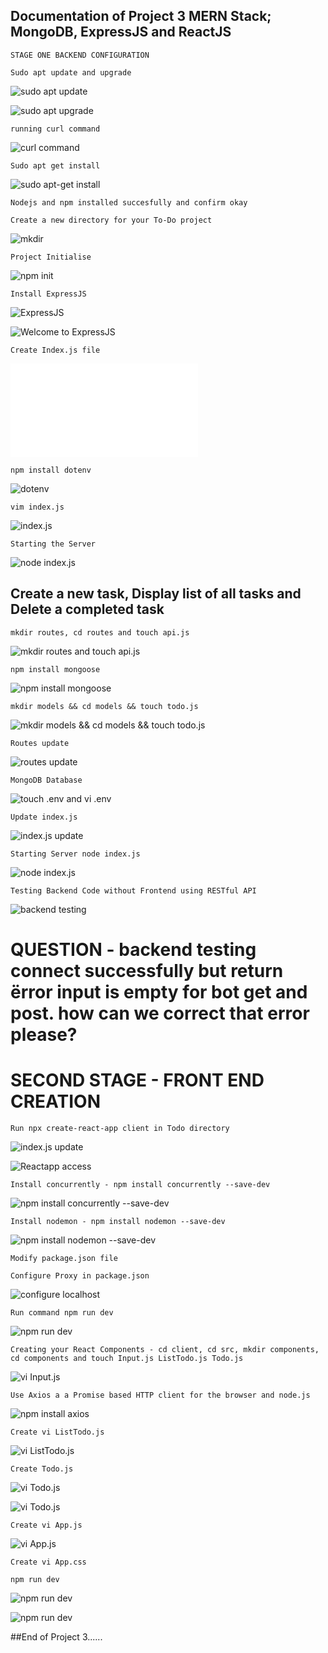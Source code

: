 ## Documentation of Project 3 MERN Stack; MongoDB, ExpressJS and ReactJS

`STAGE ONE BACKEND CONFIGURATION`

`Sudo apt update and upgrade`

![sudo apt update ](./Images/sudo-apt-update.PNG)

![sudo apt upgrade](./Images/sudo-apt-upgrade.PNG)

`running curl command`

![curl command](./Images/curl-fsSL.PNG)

`Sudo apt get install`

![sudo apt-get install](./Images/sudo-apt-get-install-y-nodejs.PNG)

`Nodejs and npm installed succesfully and confirm okay` 

`Create a new directory for your To-Do project`

![mkdir](./Images/mkdir-Todo.PNG)

`Project Initialise`

![npm init](./Images/npm-init.PNG)

`Install ExpressJS`

![ExpressJS](./Images/npm-install-express.PNG)

![Welcome to ExpressJS](./Images/welcome-to-express.PNG)

`Create Index.js file`

![touch index.js](./Images/cat-index.js)


`npm install dotenv`

![dotenv](./Images/npm-install-dotenv.PNG)

`vim index.js`

![index.js](./Images/cat-index.js-update.PNG)

`Starting the Server`

![node index.js](./Images/error-DB-running-port-5000.PNG)

## Create a new task, Display list of all tasks and Delete a completed task

`mkdir routes, cd routes and touch api.js`

![mkdir routes and touch api.js](./Images/cat-vim-api.js-update.PNG)

`npm install mongoose`

![npm install mongoose](./Images/npm-install-mongoose.PNG)

`mkdir models && cd models && touch todo.js`

![mkdir models && cd models && touch todo.js](./Images/cat-todo.new.png)

`Routes update`

![routes update](./Images/cat-vim-api.js-update.PNG)

`MongoDB Database`

![touch .env and vi .env](./Images/cat-DB-env.PNG)

`Update index.js`

![index.js update](./Images/cat-index.js-update.PNG)

`Starting Server node index.js`

![node index.js](./Images/error-DB-running-port-5000.PNG)

`Testing Backend Code without Frontend using RESTful API`

![backend testing](./Images/post-error-input-empty.PNG)

# QUESTION - backend testing connect successfully but return ërror input is empty for bot get and post. how can we correct that error please?

# SECOND STAGE - FRONT END CREATION 

`Run npx create-react-app client in Todo directory`

![index.js update](./Images/npx-Create-react-app-client.PNG)

![Reactapp access](./Images/reactapp-webaccess.PNG)

`Install concurrently - npm install concurrently --save-dev`

![npm install concurrently --save-dev](./Images/npm-install-concurrently.PNG)

`Install nodemon - npm install nodemon --save-dev`

![npm install nodemon --save-dev](./Images/npm-install-nodemon.PNG)

`Modify package.json file`

`Configure Proxy in package.json`

![configure localhost](./Images/vim-package.json-clientfolder.PNG)

`Run command npm run dev`

![npm run dev](./Images/npm-run-dev.PNG)

`Creating your React Components - cd client, cd src, mkdir components, cd components and touch Input.js ListTodo.js Todo.js`

![vi Input.js](./Images/create-input.js-file.PNG)

`Use Axios a a Promise based HTTP client for the browser and node.js`

![npm install axios](./Images/npm-install-axios.PNG)

`Create vi ListTodo.js`

![vi ListTodo.js](./Images/create-ListTodo-file.PNG)

`Create Todo.js`

![vi Todo.js](./Images/create-Todo.js-file.PNG)

![vi Todo.js](./Images/create-Todo.js-file2.PNG)

`Create vi App.js`

![vi App.js](./Images/cat-api.new.png)

`Create vi App.css`

`npm run dev`

![npm run dev](./Images/Mt-Todo-web-access.PNG)

![npm run dev](./Images/MyTodo-access-publicIP.PNG)

##End of Project 3......